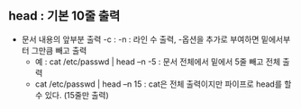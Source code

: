 
## head : 기본 10줄 출력
+ 문서 내용의 앞부분 출력
  -c : 
  -n : 라인 수 출력, -옵션을 추가로 부여하면 밑에서부터 그만큼 빼고 출력
  - 예 : cat /etc/passwd | head –n -5 : 문서 전체에서 밑에서 5줄 빼고 전체 출력
  - cat /etc/passwd | head –n 15 : cat은 전체 출력이지만 파이프로 head를 할 수 있다. (15줄만 출력)
